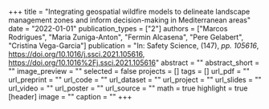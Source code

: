 +++
title = "Integrating geospatial wildfire models to delineate landscape management zones and inform decision-making in Mediterranean areas"
date = "2022-01-01"
publication_types = ["2"]
authors = ["Marcos Rodrigues", "Maria Zuniga-Anton", "Fermin Alcasena", "Pere Gelabert", "Cristina Vega-Garcia"]
publication = "In: Safety Science, (147), _pp. 105616_, https://doi.org/10.1016/j.ssci.2021.105616, https://doi.org/10.1016%2Fj.ssci.2021.105616"
abstract = ""
abstract_short = ""
image_preview = ""
selected = false
projects = []
tags = []
url_pdf = ""
url_preprint = ""
url_code = ""
url_dataset = ""
url_project = ""
url_slides = ""
url_video = ""
url_poster = ""
url_source = ""
math = true
highlight = true
[header]
image = ""
caption = ""
+++
